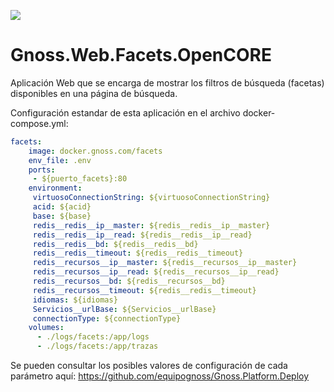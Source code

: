 ![](https://content.gnoss.ws/imagenes/proyectos/personalizacion/7e72bf14-28b9-4beb-82f8-e32a3b49d9d3/cms/logognossazulprincipal.png)

# Gnoss.Web.Facets.OpenCORE

Aplicación Web que se encarga de mostrar los filtros de búsqueda (facetas) disponibles en una página de búsqueda.

Configuración estandar de esta aplicación en el archivo docker-compose.yml: 

```yml
facets:
    image: docker.gnoss.com/facets
    env_file: .env
    ports:
     - ${puerto_facets}:80
    environment:
     virtuosoConnectionString: ${virtuosoConnectionString}
     acid: ${acid}
     base: ${base}
     redis__redis__ip__master: ${redis__redis__ip__master}
     redis__redis__ip__read: ${redis__redis__ip__read}
     redis__redis__bd: ${redis__redis__bd}
     redis__redis__timeout: ${redis__redis__timeout}
     redis__recursos__ip__master: ${redis__recursos__ip__master}
     redis__recursos__ip__read: ${redis__recursos__ip__read}
     redis__recursos__bd: ${redis__recursos__bd}
     redis__recursos__timeout: ${redis__redis__timeout}
     idiomas: ${idiomas}
     Servicios__urlBase: ${Servicios__urlBase}
     connectionType: ${connectionType}
    volumes:
      - ./logs/facets:/app/logs
      - ./logs/facets:/app/trazas
```

Se pueden consultar los posibles valores de configuración de cada parámetro aquí: https://github.com/equipognoss/Gnoss.Platform.Deploy
